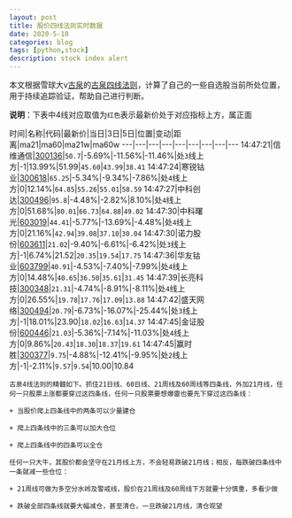 ```yaml
---
layout: post
title: 股价四线法则实时数据
date: 2020-5-10
categories: blog
tags: [python,stock]
description: stock index alert
---
```



本文根据雪球大v[古泉](https://xueqiu.com/u/7148646888)的[古泉四线法则](https://xueqiu.com/7148646888/130498192)，计算了自己的一些自选股当前所处位置，用于持续追踪验证，帮助自己进行判断。

**说明**：下表中4线对应取值为`红色`表示最新价处于对应指标上方，属正面

时间|名称|代码|最新价|当日|3日|5日|位置|变动|距离|ma21|ma60|ma21w|ma60w
---|---|---|---|---|---|---|---|---
14:47:21|信维通信|[300136](https://xueqiu.com/S/SZ300136)|`50.7`|-5.69%|-11.56%|-11.46%|处`3`线上方|-1|13.99%|51.99|`45.60`|`43.99`|`38.41`
14:47:24|寒锐钴业|[300618](https://xueqiu.com/S/SZ300618)|`65.25`|-5.34%|-9.34%|-7.86%|处`4`线上方|0|12.14%|`64.85`|`55.26`|`55.01`|`58.59`
14:47:27|中科创达|[300496](https://xueqiu.com/S/SZ300496)|`95.8`|-4.48%|-2.82%|8.10%|处`4`线上方|0|51.68%|`80.01`|`66.73`|`64.88`|`49.02`
14:47:30|中科曙光|[603019](https://xueqiu.com/S/SH603019)|`44.41`|-5.77%|-13.69%|-4.48%|处`4`线上方|0|21.16%|`42.94`|`39.08`|`37.10`|`30.04`
14:47:30|诺力股份|[603611](https://xueqiu.com/S/SH603611)|`21.02`|-9.40%|-6.61%|-6.42%|处`3`线上方|-1|6.74%|21.52|`20.35`|`19.54`|`17.75`
14:47:36|华友钴业|[603799](https://xueqiu.com/S/SH603799)|`40.91`|-4.53%|-7.40%|-7.99%|处`4`线上方|0|14.48%|`40.65`|`36.50`|`35.61`|`31.45`
14:47:39|长亮科技|[300348](https://xueqiu.com/S/SZ300348)|`21.31`|-4.74%|-8.91%|-8.11%|处`4`线上方|0|26.55%|`19.78`|`17.76`|`17.09`|`13.88`
14:47:42|盛天网络|[300494](https://xueqiu.com/S/SZ300494)|`20.79`|-6.73%|-16.07%|-25.44%|处`3`线上方|-1|18.01%|23.90|`18.02`|`16.63`|`14.37`
14:47:45|金证股份|[600446](https://xueqiu.com/S/SH600446)|`21.03`|-5.36%|-7.14%|-11.03%|处`4`线上方|0|9.86%|`20.43`|`18.30`|`18.37`|`19.61`
14:47:45|赢时胜|[300377](https://xueqiu.com/S/SZ300377)|`9.75`|-4.88%|-12.41%|-9.95%|处`2`线上方|-1|-2.11%|`9.57`|`9.54`|10.00|10.84

```
古泉4线法则的精髓如下。抓住21日线、60日线、21周线及60周线等四条线，外加21月线，任何一只股票上涨都要穿过这四条线，任何一只股票要想爆雷也要先下穿过这四条线：

+ 当股价爬上四条线中的两条可以少量建仓

+ 爬上四条线中的三条可以加大仓位

+ 爬上四条线中的四条可以全仓

任何一只大牛，其股价都会坚守在21月线上方，不会轻易跌破21月线；相反，每跌破四条线中一条就减一些仓位：

+ 21周线可做为多空分水岭及警戒线，股价在21周线及60周线下方就要十分慎重，多看少做

+ 跌破全部四条线就要大幅减仓，甚至清仓，一旦跌破21月线，清仓观望
```